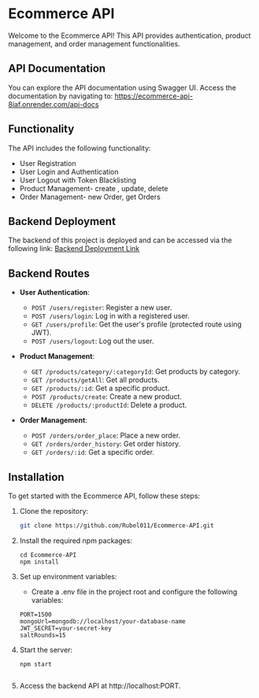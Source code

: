 # Ecommerce API

Welcome to the Ecommerce API! This API provides authentication, product management, and order management functionalities.

## API Documentation

You can explore the API documentation using Swagger UI. Access the documentation by navigating to:
    https://ecommerce-api-8iaf.onrender.com/api-docs

## Functionality

The API includes the following functionality:
- User Registration
- User Login and Authentication
- User Logout with Token Blacklisting
- Product Management- create , update, delete
- Order Management- new Order, get Orders

## Backend Deployment

The backend of this project is deployed and can be accessed via the following link: [Backend Deployment Link](https://ecommerce-api-8iaf.onrender.com/)


## Backend Routes
- **User Authentication**:
  - `POST /users/register`: Register a new user.
  - `POST /users/login`: Log in with a registered user.
  - `GET /users/profile`: Get the user's profile (protected route using JWT).
  - `POST /users/logout`: Log out the user.

- **Product Management**:
  - `GET /products/category/:categoryId`: Get products by category.
  - `GET /products/getAll`: Get all products.
  - `GET /products/:id`: Get a specific product.
  - `POST /products/create`: Create a new product.
  - `DELETE /products/:productId`: Delete a product.

- **Order Management**:
  - `POST /orders/order_place`: Place a new order.
  - `GET /orders/order_history`: Get order history.
  - `GET /orders/:id`: Get a specific order.

## Installation

To get started with the Ecommerce API, follow these steps:

1. Clone the repository:
   ```bash
   git clone https://github.com/Rubel011/Ecommerce-API.git

2. Install the required npm packages:
    ```
    cd Ecommerce-API
    npm install
    ```

3. Set up environment variables:
    - Create a .env file in the project root and configure the following variables:
    ```
    PORT=1500
    mongoUrl=mongodb://localhost/your-database-name
    JWT_SECRET=your-secret-key
    saltRounds=15
    ```

4. Start the server:
    ```
    npm start


5. Access the backend API at http://localhost:PORT.